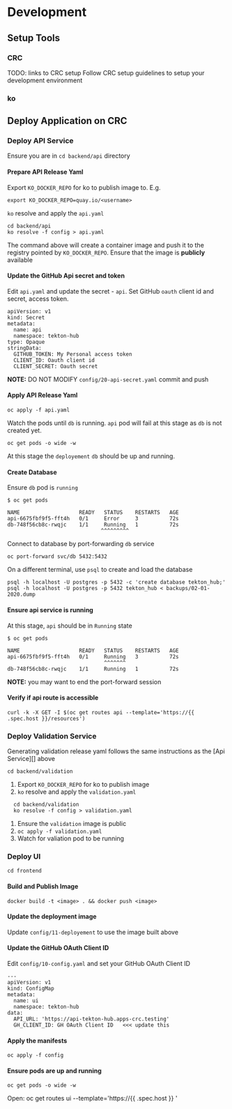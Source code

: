 # Development

## Setup Tools

### CRC

TODO: links to CRC setup
Follow CRC setup guidelines to setup your development environment

### ko

## Deploy Application on CRC


### Deploy API Service

Ensure you are in  `cd backend/api` directory

#### Prepare API Release Yaml
Export `KO_DOCKER_REPO` for ko to publish image to. E.g.

```
export KO_DOCKER_REPO=quay.io/<username>
```

`ko` resolve and apply the `api.yaml`

```
cd backend/api
ko resolve -f config > api.yaml
```

The command above will create a container image and push it to the registry
pointed by `KO_DOCKER_REPO`. Ensure that the image is **publicly** available

#### Update the GitHub Api secret and token

Edit `api.yaml` and update the secret - `api`. Set GitHub `oauth` client id and
secret, access token.

```
apiVersion: v1
kind: Secret
metadata:
  name: api
  namespace: tekton-hub
type: Opaque
stringData:
  GITHUB_TOKEN: My Personal access token
  CLIENT_ID: Oauth client id
  CLIENT_SECRET: Oauth secret
```

**NOTE:** DO NOT MODIFY `config/20-api-secret.yaml` commit and push


#### Apply API Release Yaml

```
oc apply -f api.yaml
```

Watch the pods until `db` is running. `api` pod will fail at this stage as
`db` is not created yet.

```
oc get pods -o wide -w
```

At this stage the `deployement` `db` should be up and running.

#### Create Database

Ensure `db` pod is `running`

```
$ oc get pods

NAME                   READY   STATUS    RESTARTS   AGE
api-6675fbf9f5-fft4h   0/1     Error     3          72s
db-748f56cb8c-rwqjc    1/1     Running   1          72s
                              ^^^^^^^^^
```

Connect to database by port-forwarding `db` service

```
oc port-forward svc/db 5432:5432
```

On a different terminal, use `psql` to create and load the database

```
psql -h localhost -U postgres -p 5432 -c 'create database tekton_hub;'
psql -h localhost -U postgres -p 5432 tekton_hub < backups/02-01-2020.dump
```

#### Ensure api service is running

At this stage, `api` should be in `Running` state

```
$ oc get pods

NAME                   READY   STATUS    RESTARTS   AGE
api-6675fbf9f5-fft4h   0/1     Running   3          72s
                               ^^^^^^^
db-748f56cb8c-rwqjc    1/1     Running   1          72s

```
**NOTE:** you may want to end the port-forward session

#### Verify if api route is accessible

```
curl -k -X GET -I $(oc get routes api --template='https://{{ .spec.host }}/resources')
```

### Deploy Validation Service

Generating validation release yaml follows the same instructions as the [Api
Service][] above


```
cd backend/validation
```

1. Export `KO_DOCKER_REPO` for ko to publish image
1. `ko` resolve and apply the `validation.yaml`
  ```
    cd backend/validation
    ko resolve -f config > validation.yaml
  ```
1. Ensure the `validation` image is public
1. `oc apply -f validation.yaml`
1. Watch for valiation pod to be running


### Deploy UI

```
cd frontend
```

#### Build and Publish Image

```
docker build -t <image> . && docker push <image>
```
#### Update the deployment image

Update `config/11-deployement` to use the image built above

#### Update the GitHub OAuth Client ID

Edit `config/10-config.yaml` and set your GitHub OAuth Client ID

```
---
apiVersion: v1
kind: ConfigMap
metadata:
  name: ui
  namespace: tekton-hub
data:
  API_URL: 'https://api-tekton-hub.apps-crc.testing'
  GH_CLIENT_ID: GH OAuth Client ID   <<< update this
```

#### Apply the manifests

```
oc apply -f config
```

#### Ensure pods are up and running

```
oc get pods -o wide -w
```

Open: oc get routes ui --template='https://{{ .spec.host }} '
